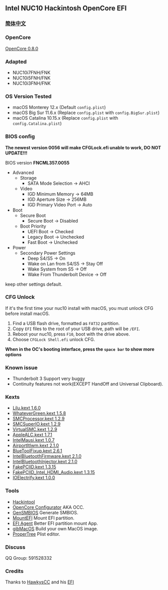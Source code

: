 
## Intel NUC10 Hackintosh OpenCore EFI

### [简体中文](README.zh_CN.md)

### OpenCore

[OpenCore 0.8.0](https://github.com/acidanthera/OpenCorePkg)


### Adapted

- NUC10i7FNH/FNK
- NUC10i5FNH/FNK
- NUC10i3FNH/FNK


### OS Version Tested

- macOS Monterey 12.x (Default `config.plist`)
- macOS Big Sur 11.6.x (Replace `config.plist` with `config.BigSur.plist`)
- macOS Catalina 10.15.x (Replace `config.plist` with `config.Catalina.plist`)


### BIOS config

**The newest version 0056 will make CFGLock.efi unable to work, DO NOT UPDATE!!!**

BIOS version **FNCML357.0055**

+ Advanced
  - Storage
    * SATA Mode Selection -> AHCI
  - Video
    * IGD Minimum Memory -> 64MB
    * IGD Aperture Size -> 256MB
    * IGD Primary Video Port -> Auto
+ Boot 
  - Secure Boot
    * Secure Boot -> Disabled
  - Boot Priority
    * UEFI Boot -> Checked
    * Legacy Boot -> Unchecked
    * Fast Boot -> Unchecked
+ Power
  - Secondary Power Settings
    * Deep S4/S5 -> On
    * Wake on Lan from S4/S5 -> Stay Off
    * Wake System from S5 -> Off
    * Wake From Thunderbolt Device -> Off

keep other settings default.


### CFG Unlock

If it's the first time your nuc10 install with macOS, you must unlock CFG before install macOS.

1. Find a USB flash drive, formatted as `FAT32` partition.
2. Copy `EFI` files to the root of your USB drive, path will be `/EFI`.
3. Reboot your nuc10, press `F10`, boot with the drive above. 
4. Choose `CFGLock Shell.efi` unlock CFG. 

**When in the OC's booting interface, press the `space bar` to show more options**


### Known issue

- Thunderbolt 3 Support very buggy
- Continuity features not work(EXCEPT HandOff and Universal Clipboard).


### Kexts

- [Lilu.kext 1.6.0](https://github.com/acidanthera/Lilu)
- [WhateverGreen.kext 1.5.8](https://github.com/acidanthera/WhateverGreen)
- [SMCProcessor.kext 1.2.9](https://github.com/acidanthera/VirtualSMC)
- [SMCSuperIO.kext 1.2.9](https://github.com/acidanthera/VirtualSMC)
- [VirtualSMC.kext 1.2.9](https://github.com/acidanthera/VirtualSMC)
- [AppleALC.kext 1.7.1](https://github.com/acidanthera/AppleALC)
- [IntelMausi.kext 1.0.7](https://github.com/acidanthera/IntelMausi)
- [AirportItlwm.kext 2.1.0](https://github.com/OpenIntelWireless/itlwm)
- [BlueToolFixup.kext 2.6.1](https://github.com/acidanthera/BrcmPatchRAM)
- [IntelBluetoothFirmware.kext 2.1.0](https://github.com/OpenIntelWireless/IntelBluetoothFirmware)
- [IntelBluetoothInjector.kext 2.1.0](https://github.com/OpenIntelWireless/IntelBluetoothFirmware)
- [FakePCIID.kext 1.3.15](https://bitbucket.org/RehabMan/os-x-fake-pci-id)
- [FakePCIID_Intel_HDMI_Audio.kext 1.3.15](https://bitbucket.org/RehabMan/os-x-fake-pci-id)
- [IOElectrify.kext 1.0.0](https://github.com/the-darkvoid/macOS-IOElectrify)

### Tools

- [Hackintool](https://github.com/headkaze/Hackintool) 
- [OpenCore Configurator](https://mackie100projects.altervista.org/opencore-configurator/) AKA OCC.
- [GenSMBIOS](https://github.com/corpnewt/GenSMBIOS) Generate SMBIOS.
- [MountEFI](https://github.com/corpnewt/MountEFI) Mount EFI partition.
- [EFI Agent](https://github.com/headkaze/EFI-Agent) Better EFI partition mount App.
- [gibMacOS](https://github.com/corpnewt/gibMacOS) Build your own MacOS image.
- [ProperTree](https://github.com/corpnewt/ProperTree) Plist editor.


### Discuss

QQ Group: 591528332


### Credits

Thanks to [HawkysCC](https://github.com/HawkysCC) and his [EFI](https://github.com/HawkysCC/Hackintosh-NUC10i7)
